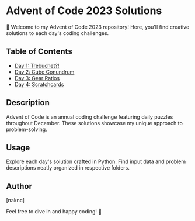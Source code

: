 # Advent of Code 2023 Solutions

🎉 Welcome to my Advent of Code 2023 repository! Here, you'll find creative solutions to each day's coding challenges.

## Table of Contents

- [Day 1: Trebuchet?!](Day1/)
- [Day 2: Cube Conundrum](Day2/)
- [Day 3: Gear Ratios](Day3/)
- [Day 4: Scratchcards](Day4/)

## Description

Advent of Code is an annual coding challenge featuring daily puzzles throughout December. These solutions showcase my unique approach to problem-solving.

## Usage

Explore each day's solution crafted in Python. Find input data and problem descriptions neatly organized in respective folders.

## Author

[naknc]

Feel free to dive in and happy coding! 🚀
